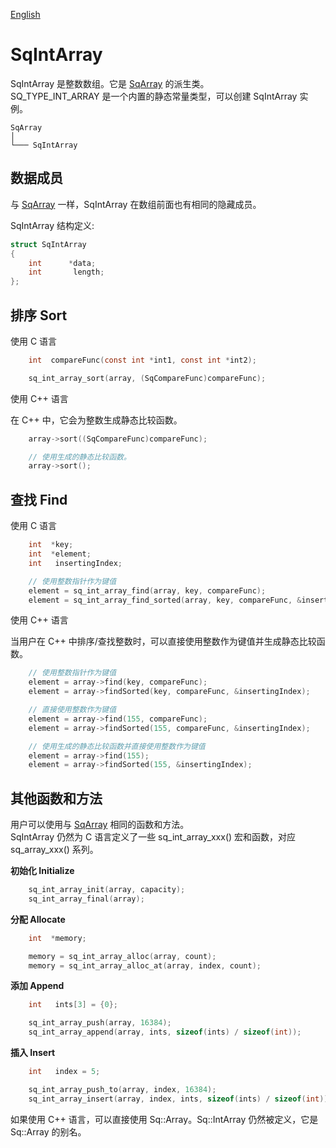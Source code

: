 [English](SqIntArray.md)

# SqIntArray

SqIntArray 是整数数组。它是 [SqArray](SqArray.cn.md) 的派生类。  
SQ_TYPE_INT_ARRAY 是一个内置的静态常量类型，可以创建 SqIntArray 实例。

	SqArray
	│
	└─── SqIntArray

## 数据成员

与 [SqArray](SqArray.cn.md) 一样，SqIntArray 在数组前面也有相同的隐藏成员。  
  
SqIntArray 结构定义:

```c
struct SqIntArray
{
	int      *data;
	int       length;
};
```

## 排序 Sort

使用 C 语言

```c
	int  compareFunc(const int *int1, const int *int2);

	sq_int_array_sort(array, (SqCompareFunc)compareFunc);
```

使用 C++ 语言  
  
在 C++ 中，它会为整数生成静态比较函数。

```c++
	array->sort((SqCompareFunc)compareFunc);

	// 使用生成的静态比较函数。
	array->sort();
```

## 查找 Find

使用 C 语言

```c
	int  *key;
	int  *element;
	int   insertingIndex;

	// 使用整数指针作为键值
	element = sq_int_array_find(array, key, compareFunc);
	element = sq_int_array_find_sorted(array, key, compareFunc, &insertingIndex);
```

使用 C++ 语言  
  
当用户在 C++ 中排序/查找整数时，可以直接使用整数作为键值并生成静态比较函数。

```c++
	// 使用整数指针作为键值
	element = array->find(key, compareFunc);
	element = array->findSorted(key, compareFunc, &insertingIndex);

	// 直接使用整数作为键值
	element = array->find(155, compareFunc);
	element = array->findSorted(155, compareFunc, &insertingIndex);

	// 使用生成的静态比较函数并直接使用整数作为键值
	element = array->find(155);
	element = array->findSorted(155, &insertingIndex);
```

## 其他函数和方法

用户可以使用与 [SqArray](SqArray.cn.md) 相同的函数和方法。  
SqIntArray 仍然为 C 语言定义了一些 sq_int_array_xxx() 宏和函数，对应 sq_array_xxx() 系列。  
  
**初始化 Initialize**

```c
	sq_int_array_init(array, capacity);
	sq_int_array_final(array);
```

**分配 Allocate**

```c
	int  *memory;

	memory = sq_int_array_alloc(array, count);
	memory = sq_int_array_alloc_at(array, index, count);
```

**添加 Append**

```c
	int   ints[3] = {0};

	sq_int_array_push(array, 16384);
	sq_int_array_append(array, ints, sizeof(ints) / sizeof(int));
```

**插入 Insert**

```c
	int   index = 5;

	sq_int_array_push_to(array, index, 16384);
	sq_int_array_insert(array, index, ints, sizeof(ints) / sizeof(int));
```

如果使用 C++ 语言，可以直接使用 Sq::Array<int>。Sq::IntArray 仍然被定义，它是 Sq::Array<int> 的别名。
